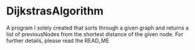 # DijkstrasAlgorithm
A program I solely created that sorts through a given graph and returns a list of previousNodes from the shortest distance of the given node. For further details, please read the READ_ME
